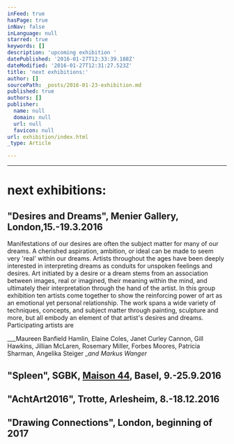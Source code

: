 ```yaml
---
inFeed: true
hasPage: true
inNav: false
inLanguage: null
starred: true
keywords: []
description: 'upcoming exhibition '
datePublished: '2016-01-27T12:33:39.188Z'
dateModified: '2016-01-27T12:31:27.523Z'
title: 'next exhibitions:'
author: []
sourcePath: _posts/2016-01-23-exhibition.md
published: true
authors: []
publisher:
  name: null
  domain: null
  url: null
  favicon: null
url: exhibition/index.html
_type: Article

---
```

****

# next exhibitions:

## "Desires and Dreams", Menier Gallery, London,15.-19.3.2016

Manifestations of our desires are often the
subject matter for many of our dreams. A cherished aspiration, ambition, or
ideal can be made to seem very 'real' within our dreams. Artists throughout the
ages have been deeply interested in interpreting dreams as conduits for
unspoken feelings and desires. Art initiated by a desire or a dream stems from
an association between images, real or imagined, their meaning within the mind,
and ultimately their interpretation through the hand of the artist. In this
group exhibition ten artists come together to show the reinforcing power of art
as an emotional yet personal relationship. The work spans a wide variety of
techniques, concepts, and subject matter through painting, sculpture and more,
but all embody an element of that artist's desires and dreams. Participating
artists are 

___Maureen Banfield Hamlin, Elaine Coles, Janet Curley Cannon, Gill
Hawkins, Jillian McLaren, Rosemary Miller, Forbes Moores, Patricia Sharman,
Angelika Steiger __and Markus Wanger_

## "Spleen", SGBK, [Maison 44][0], Basel, 9.-25.9.2016

## "AchtArt2016", Trotte, Arlesheim, 8.-18.12.2016

## "Drawing Connections", London, beginning of 2017

[0]: http://www.maison44.ch/index.html